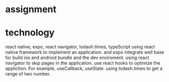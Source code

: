 # assignment

# technology
  react native, expo, react navigator, lodash.times, typeScript
  using react native framework to implement an application. and expo integrate well base for build ios and andriod bundle and the dev enviroment. 
  using react navigator to skip pages in the application.
  use react hooks to optimize the appliction. For example, useCallback, useState.
  using lodash.times to get a range of two number.
  
